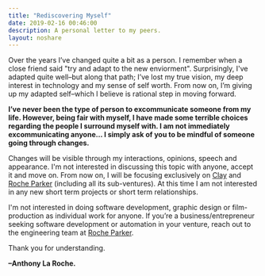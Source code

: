 ```yaml
---
title: "Rediscovering Myself"
date: 2019-02-16 00:46:00
description: A personal letter to my peers.
layout: noshare
---
```


Over the years I’ve changed quite a bit as a person. I remember when a close friend said "try and adapt to the new enviorment". Surprisingly, I've adapted quite well–but along that path; I’ve lost my true vision, my deep interest in technology and my sense of self worth. From now on, I’m giving up my adapted self–which I believe is rational step in moving forward.

**I’ve never been the type of person to excommunicate someone from my life. However, being fair with myself, I have made some terrible choices regarding the people I surround myself with. I am not immediately excommunicating anyone… I simply ask of you to be mindful of someone going through changes.**

Changes will be visible through my interactions, opinions, speech and appearance. I'm not interested in discussing this topic with anyone, accept it and move on. From now on, I will be focusing exclusively on [Clay](https://tryclay.com) and [Roche Parker](https://rocheparker.com) (including all its sub-ventures). At this time I am not interested in any new short term projects or short term relationships.

I'm not interested in doing software development, graphic design or film-production as individual work for anyone. If you’re a business/entrepreneur seeking software development or automation in your venture, reach out to the engineering team at [Roche Parker](https://www.rocheparker.com/projects/).

Thank you for understanding.

**–Anthony La Roche.**
